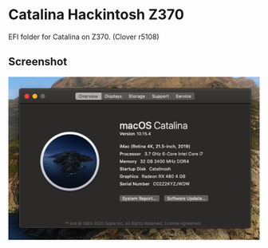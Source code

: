 # Catalina Hackintosh Z370

EFI folder for Catalina on Z370. (Clover r5108)

## Screenshot

![Screnshot](https://raw.githubusercontent.com/taesiri/EFI-Z370/master/Images/Screenshot.png)
